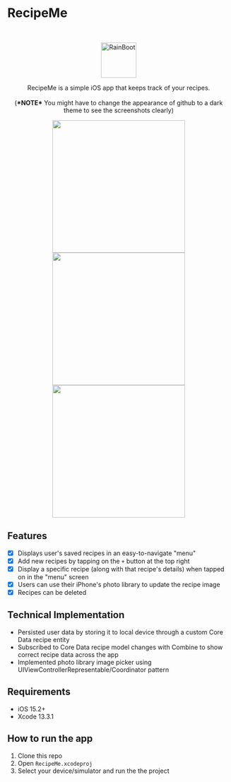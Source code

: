 # RecipeMe
<br />
<p align="center">
  <img src="https://dl.dropboxusercontent.com/s/2g44xjhwxq5bm1e/recipe_me_app_icon.png?dl=0" alt="RainBoot" width="80" height="80">
  <p align="center">
    RecipeMe is a simple iOS app that keeps track of your recipes.
    <br />
    <br />
    (<strong>*NOTE*</strong> You might have to change the appearance of github  to a dark theme to see the screenshots clearly)
  </p>
</p>

<p align="center">
  <img src= "https://dl.dropboxusercontent.com/s/znwwz75uo8k2kg2/recipe_me_menu_view.png?dl=0" width="300">
  <img src= "https://dl.dropboxusercontent.com/s/awxiagoi02q9m99/recipe_me_new_recipe_view.png?dl=0" width="300">
  <img src= "https://dl.dropboxusercontent.com/s/n692asc0rfhwe3x/recipe_me_recipe_view.png?dl=0" width="300">
</p>

## Features
- [x] Displays user's saved recipes in an easy-to-navigate "menu"
- [x] Add new recipes by tapping on the `+` button at the top right
- [x] Display a specific recipe (along with that recipe's details) when tapped on in the "menu" screen
- [x] Users can use their iPhone's photo library to update the recipe image
- [x] Recipes can be deleted

## Technical Implementation
- Persisted user data by storing it to local device through a custom Core Data recipe entity
- Subscribed to Core Data recipe model changes with Combine to show correct recipe data across the app
- Implemented photo library image picker using UIViewControllerRepresentable/Coordinator pattern

## Requirements
- iOS 15.2+
- Xcode 13.3.1

## How to run the app
1. Clone this repo
2. Open `RecipeMe.xcodeproj`
3. Select your device/simulator and run the the project
